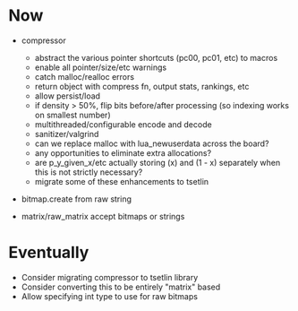 # Now

- compressor
    - abstract the various pointer shortcuts (pc00, pc01, etc) to macros
    - enable all pointer/size/etc warnings
    - catch malloc/realloc errors
    - return object with compress fn, output stats, rankings, etc
    - allow persist/load
    - if density > 50%, flip bits before/after processing (so indexing works on
      smallest number)
    - multithreaded/configurable encode and decode
    - sanitizer/valgrind
    - can we replace malloc with lua_newuserdata across the board?
    - any opportunities to eliminate extra allocations?
    - are p_y_given_x/etc actually storing (x) and (1 - x) separately when this
      is not strictly necessary?
    - migrate some of these enhancements to tsetlin

- bitmap.create from raw string
- matrix/raw_matrix accept bitmaps or strings

# Eventually

- Consider migrating compressor to tsetlin library
- Consider converting this to be entirely "matrix" based
- Allow specifying int type to use for raw bitmaps
